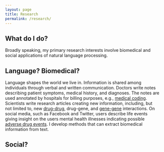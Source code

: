 ```yaml
---
layout: page
title: Research
permalink: /research/
---
```


## What do I do?
Broadly speaking, my primary research interests involve biomedical and social applications of natural language processing.

## Language? Biomedical?
Language shapes the world we live in. Information is shared among individuals through verbal and written communication. Doctors write notes describing patient symptoms, medical history, and diagnoses. The notes are used annotated by hospitals for billing purposes, e.g., <a href="https://anthonyrios.net/blog/2018/02/naacl">medical coding</a>. Scientists write research articles creating new information, including, but not limited to, new <a href="https://anthonyrios.net/blog/2017/08/ichi">drug-drug</a>, drug-gene, and <a href="https://anthonyrios.net/blog/2018/03/bioinformatics-2018">gene-gene</a> interactions. On social media, such as Facebook and Twitter, users describe life events giving insight on the users mental health illnesses indicating possible <a href="https://anthonyrios.net/blog/2017/11/smmh">adverse drug events</a>. I develop methods that can extract biomedical information from text.

## Social?
